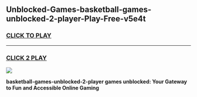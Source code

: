 
## Unblocked-Games-basketball-games-unblocked-2-player-Play-Free-v5e4t
<h3>
<a href="https://premium76.site?title=basketball-games-unblocked-2-player&ref=23A">CLICK TO PLAY</a></h3>
<hr>

<h3>
<a href="https://premium76.site?title=basketball-games-unblocked-2-player&ref=23A">CLICK 2 PLAY</a>
  
</h3>

<a href="https://premium76.site?title=basketball-games-unblocked-2-player&ref=23A"><img src="https://clearcache.store/games.png"></a>


**basketball-games-unblocked-2-player games unblocked: Your Gateway to Fun and Accessible Online Gaming**
